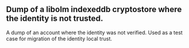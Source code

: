 ## Dump of a libolm indexeddb cryptostore where the identity is not trusted.

A dump of an account where the identity was not verified.
Used as a test case for migration of the identity local trust.
